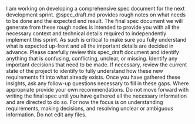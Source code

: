 I am working on developing a comprehensive spec document for the next development sprint.
@spec_draft.md provides rough notes on what needs to be done and the expected end result. The final spec document we will generate from these rough nodes is intended to provide you with all the necessary context and technical details required to independently implement this sprint. As such is critical to make sure you fully understand what is expected up-front and all the important details are decided in advance.
Please carefully review this spec_draft document and identify anything that is confusing, conflicting, unclear, or missing. Identify any important decisions that need to be made. If necessary, review the current state of the project to identify to fully understand how these new requirements fit into what already exists.
Once you have gathered these insights, ask any follow-up questions necessary to fill in these gaps. Where appropriate provide your own recommendations.
Do not move forward with writing the final spec until you have gathered all the necessary information and are directed to do so. For now the focus is on understanding requirements, making decisions, and resolving unclear or ambiguous information. Do not edit any files.